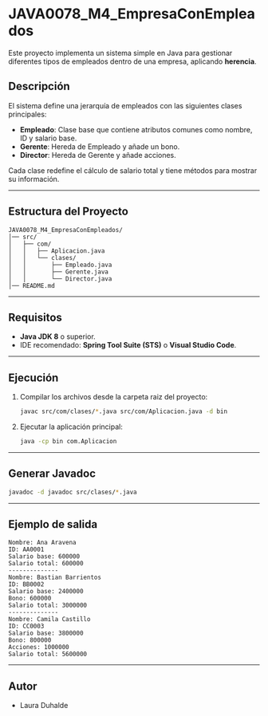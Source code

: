 # JAVA0078_M4_EmpresaConEmpleados

Este proyecto implementa un sistema simple en Java para gestionar diferentes tipos de empleados dentro de una empresa, aplicando **herencia**.

## Descripción
El sistema define una jerarquía de empleados con las siguientes clases principales:

- **Empleado**: Clase base que contiene atributos comunes como nombre, ID y salario base.
- **Gerente**: Hereda de Empleado y añade un bono.
- **Director**: Hereda de Gerente y añade acciones.

Cada clase redefine el cálculo de salario total y tiene métodos para mostrar su información.

---
## Estructura del Proyecto
```
JAVA0078_M4_EmpresaConEmpleados/
│── src/
│   ├── com/
│   │   ├── Aplicacion.java
│   │   └── clases/
│   │       ├── Empleado.java
│   │       ├── Gerente.java
│   │       └── Director.java
│── README.md
```

---
## Requisitos
- **Java JDK 8** o superior.
- IDE recomendado: **Spring Tool Suite (STS)** o **Visual Studio Code**.

---
## Ejecución
1. Compilar los archivos desde la carpeta raiz del proyecto:
   ```bash
   javac src/com/clases/*.java src/com/Aplicacion.java -d bin
   ```

2. Ejecutar la aplicación principal:
   ```bash
   java -cp bin com.Aplicacion
   ```
---
## Generar Javadoc

```bash
javadoc -d javadoc src/clases/*.java
```

---
## Ejemplo de salida
```
Nombre: Ana Aravena
ID: AA0001
Salario base: 600000
Salario total: 600000
--------------
Nombre: Bastian Barrientos
ID: BB0002
Salario base: 2400000
Bono: 600000
Salario total: 3000000
--------------
Nombre: Camila Castillo
ID: CC0003
Salario base: 3800000
Bono: 800000
Acciones: 1000000
Salario total: 5600000
```

---
## Autor
- Laura Duhalde
